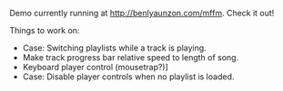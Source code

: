 Demo currently running at http://benlyaunzon.com/mffm. Check it out!

Things to work on:
  * Case: Switching playlists while a track is playing.
  * Make track progress bar relative speed to length of song.
  * Keyboard player control (mousetrap?)]
  * Case: Disable player controls when no playlist is loaded.